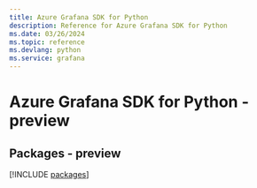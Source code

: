 ```yaml
---
title: Azure Grafana SDK for Python
description: Reference for Azure Grafana SDK for Python
ms.date: 03/26/2024
ms.topic: reference
ms.devlang: python
ms.service: grafana
---
```

# Azure Grafana SDK for Python - preview
## Packages - preview
[!INCLUDE [packages](grafana-index.md)]